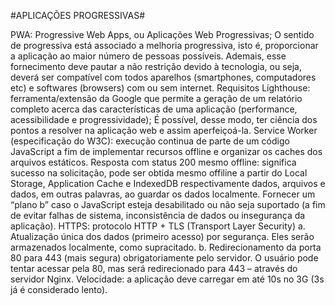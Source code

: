 #APLICAÇÕES PROGRESSIVAS#

PWA: Progressive Web Apps, ou Aplicações Web Progressivas;
O sentido de progressiva está associado a melhoria progressiva, isto é, proporcionar a aplicação ao maior número de pessoas possíveis. Ademais, esse fornecimento deve pautar a não restrição devido à tecnologia, ou seja, deverá ser compatível com todos aparelhos (smartphones, computadores etc) e softwares (browsers) com ou sem internet. 
Requisitos
Lighthouse: ferramenta/extensão da Google que permite a geração de um relatório completo acerca das características de uma aplicação (performance, acessibilidade e progressividade);
É possível, desse modo, ter ciência dos pontos a resolver na aplicação web e assim aperfeiçoá-la.
	Service Worker (especificação do W3C): execução continua de parte de um código JavaScript a fim de implementar recursos offline e organizar os caches dos arquivos estáticos.
	Resposta com status 200 mesmo offline: significa sucesso na solicitação, pode ser obtida mesmo offiline a partir do Local Storage, Application Cache e IndexedDB respectivamente dados, arquivos e dados, em outras palavras, ao guardar os dados localmente.
	Fornecer um “plano b” caso o JavaScript esteja desabilitado ou não seja suportado (a fim de evitar falhas de sistema, inconsistência de dados ou insegurança da aplicação).
	HTTPS: protocolo HTTP + TLS (Transport Layer Security)
a.	Atualização única dos dados (primeiro acesso) por segurança. Eles serão armazenados localmente, como supracitado.
b.	Redirecionamento da porta 80 para 443 (mais segura) obrigatoriamente pelo servidor. O usuário pode tentar acessar pela 80, mas será redirecionado para 443 – através do servidor Nginx.
 Velocidade: a aplicação deve carregar em até 10s no 3G (3s já é considerado lento).

